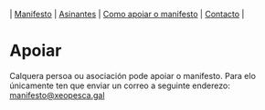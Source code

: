  |   [Manifesto](https://polo-software-libre-na-educacion-galega.github.io/Manifesto/)	|   [Asinantes](https://polo-software-libre-na-educacion-galega.github.io/Manifesto/Asinantes)	|    [Como apoiar o manifesto](https://polo-software-libre-na-educacion-galega.github.io/Manifesto/Apoiar2)	|   [Contacto](https://polo-software-libre-na-educacion-galega.github.io/Manifesto/Conctacto)	|   

# Apoiar 

Calquera persoa ou asociación pode apoiar o manifesto. Para elo únicamente ten que enviar un correo a seguinte enderezo: manifesto@xeopesca.gal 
